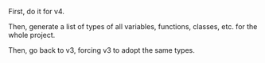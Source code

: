 First, do it for v4.

Then, generate a list of types of all variables, functions, classes, etc. for the whole project. 

Then, go back to v3, forcing v3 to adopt the same types.

